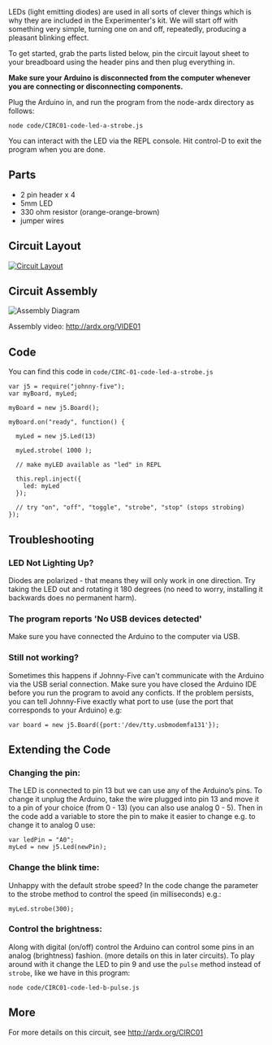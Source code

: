 
LEDs (light emitting diodes) are used in all sorts of clever things
which is why they are included in the Experimenter's kit. We will start off
with something very simple, turning one on and off, repeatedly,
producing a pleasant blinking effect. 

To get started, grab the parts listed below, pin the circuit layout sheet to your breadboard using the header pins and then plug everything in. 

**Make sure your Arduino is disconnected from the computer whenever you are connecting or disconnecting components.**

Plug the Arduino in, and run the program from the node-ardx directory as follows:

    node code/CIRC01-code-led-a-strobe.js

You can interact with the LED via the REPL console. Hit control-D to exit the program when you are done.

<a id="parts"></a>
## Parts

* 2 pin header x 4
* 5mm LED 
* 330 ohm resistor (orange-orange-brown)
* jumper wires

<a id="circuit"></a>
## Circuit Layout
[<img style="max-width:400px" src="/images/circ/CIRC01-sheet-small.png" alt="Circuit Layout"/>](/images/circ/CIRC01-sheet.png)

<a id="assembly"></a>
## Circuit Assembly
![Assembly Diagram](/images/assembly/CIRC-01-3dexploded.png "Assembly Diagram")

Assembly video: http://ardx.org/VIDE01

<a id="code"></a>
## Code

You can find this code in `code/CIRC-01-code-led-a-strobe.js`

	var j5 = require("johnny-five");
	var myBoard, myLed;

	myBoard = new j5.Board();

	myBoard.on("ready", function() {

	  myLed = new j5.Led(13)

	  myLed.strobe( 1000 );

	  // make myLED available as "led" in REPL

	  this.repl.inject({
	  	led: myLed
	  });
	  
	  // try "on", "off", "toggle", "strobe", "stop" (stops strobing)
	});

<a id="troubleshooting"></a>
## Troubleshooting

### LED Not Lighting Up?

Diodes are polarized - that means they will only work in one direction. Try taking the LED out and rotating it 180 degrees (no need to worry, installing it backwards does no permanent harm).


###  The program reports 'No USB devices detected'

Make sure you have connected the Arduino to the computer via USB.

### Still not working?
Sometimes this happens if Johnny-Five can't communicate with the Arduino via the USB serial connection. Make sure you have closed the Arduino IDE before you run the program to avoid any conficts. If the problem persists, you can tell Johnny-Five exactly what port to use (use the port that corresponds to your Arduino) e.g:

    var board = new j5.Board({port:'/dev/tty.usbmodemfa131'});

<a id="extending"></a>
## Extending the Code

### Changing the pin:
The LED is connected to pin 13 but we can use any of the Arduino’s pins. To change it unplug the Arduino, take the wire plugged into pin 13 and move it to a pin of your choice (from 0 - 13) (you can also use analog 0 - 5). Then in the code add a variable to store the pin to make it easier to change e.g. to change it to analog 0 use:

    var ledPin = "A0";
    myLed = new j5.Led(newPin); 

### Change the blink time:
Unhappy with the default strobe speed? In the code change the parameter to the strobe method to control the speed (in milliseconds) e.g.:

    myLed.strobe(300);

### Control the brightness:
Along with digital (on/off) control the Arduino can control some pins in an analog (brightness) fashion. (more details on this in later circuits). To play around with it change the LED to pin 9 and use the `pulse` method instead of `strobe`, like we have in this program:

    node code/CIRC01-code-led-b-pulse.js

<a id="more"></a>
## More

For more details on this circuit, see http://ardx.org/CIRC01